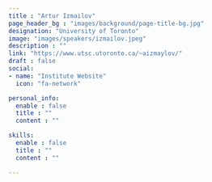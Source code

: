 ```yaml
---
title : "Artur Izmailov"
page_header_bg : "images/background/page-title-bg.jpg"
designation: "University of Toronto"
image: "images/speakers/izmailov.jpeg"
description : ""
link: "https://www.utsc.utoronto.ca/~aizmaylov/"
draft : false
social:
- name: "Institute Website"
  icon: "fa-network"

personal_info:
  enable : false
  title : ""
  content : ""

skills:
  enable : false
  title : ""
  content : ""

---
```

